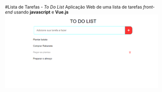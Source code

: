 #Lista de Tarefas - _To Do List_
Aplicação Web de uma lista de tarefas  _front-end_ usando **javascript** e **Vue.js**
![Screenshot da tela](screenshot.png)